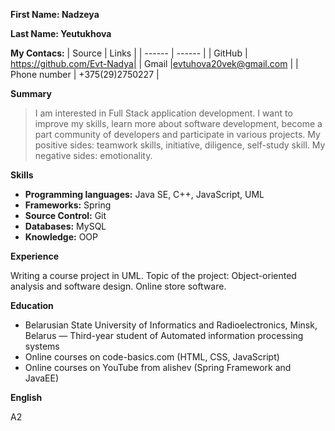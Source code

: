 **First Name: Nadzeya**

**Last Name: Yeutukhova**

**My Contacs:**
| Source | Links |
| ------ | ------ |
| GitHub | https://github.com/Evt-Nadya|
| Gmail |evtuhova20vek@gmail.com |
| Phone number | +375(29)2750227 |

**Summary**
>I am interested in Full Stack application development. 
I want to improve my skills, learn more about software 
development, become a part community of developers and
participate in various projects.
My positive sides: teamwork skills, initiative, diligence,
self-study skill.
My negative sides: emotionality. 

**Skills**
- **Programming languages:** Java SE, C++, JavaScript, UML
- **Frameworks:** Spring
- **Source Control:** Git
- **Databases:** MySQL
- **Knowledge:** OOP

**Experience**

Writing a course project in UML. Topic of the project: 
Object-oriented analysis and software design. Online store software.

**Education**

- Belarusian State University of Informatics and Radioelectronics, 
Minsk, Belarus — Third-year student of Automated information 
processing systems
- Online courses on code-basics.com (HTML, CSS, JavaScript)
- Online courses on YouTube from alishev (Spring Framework and JavaEE)

**English**

A2
